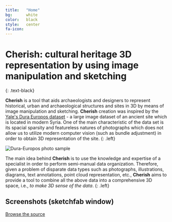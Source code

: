 ```yaml
---
title:   "Home"
bg:      white
color:   black
style:   center
fa-icon: 
---
```


# Cherish: cultural heritage 3D representation by using image manipulation and sketching
{: .text-black}

<span class="fa-stack subtlecircle" style="font-size:100px; background:rgba(46,46,146,0.1)">
  <i class="fa fa-circle fa-stack-2x text-white"></i>
  <i class="fa fa-fort-awesome fa-stack-1x text-black"></i>
</span>

**Cherish** is a tool that aids archaeologists and designers to represent historical, urban and archaeological structures and sites in 3D by means of image manipulation and sketching. **Cherish** creation was inspired by the [Yale's Dura Europos dataset](http://media.artgallery.yale.edu/duraeuropos/) - a large image dataset of an ancient site which is located in modern Syria. One of the main characteristic of the data set is its spacial sparsity and featureless natures of photographs which does not allow us to utilize modern computer vision (such as bundle adjustment) in order to obtain 3D representation of the site.
{: .left}

![Dura-Europos photo sample](/assets/images/dura-b64~01.bmp)

The main idea behind **Cherish** is to use the knowledge and expertise of a specialist in order to perform semi-manual data organization. Therefore, given a problem of disparate data types such as photographs, illustrations, diagrams, text annotations, point cloud representation, etc., **Cherish** aims to provide a tool to combine all the above data into a comprehensive 3D space, i.e., *to make 3D sense of the data*.
{: .left}

## Screenshots (sketchfab window)

<span id="forkongithub">
  <a href="{{ site.source_link }}" class="bg-blue">
    Browse the source
  </a>
</span>

